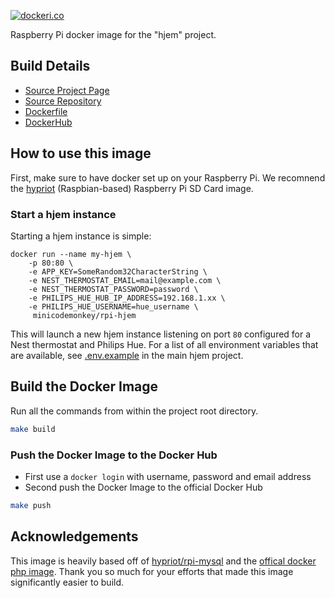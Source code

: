 [![dockeri.co](http://dockeri.co/image/minicodemonkey/rpi-hjem)](https://registry.hub.docker.com/u/minicodemonkey/rpi-hjem/)

Raspberry Pi docker image for the "hjem" project.

## Build Details
- [Source Project Page](https://github.com/hjem)
- [Source Repository](https://github.com/hjem/hjem-rasp-berry-pi)
- [Dockerfile](https://github.com/hjem/hjem-rasp-berry-pi/blob/master/Dockerfile)
- [DockerHub](https://registry.hub.docker.com/u/minicodemonkey/rpi-hjem/)

## How to use this image

First, make sure to have docker set up on your Raspberry Pi. We recomnend the [hypriot](http://blog.hypriot.com/) (Raspbian-based) Raspberry Pi SD Card image.

### Start a hjem instance

Starting a hjem instance is simple:

	docker run --name my-hjem \
		-p 80:80 \
		-e APP_KEY=SomeRandom32CharacterString \
		-e NEST_THERMOSTAT_EMAIL=mail@example.com \
		-e NEST_THERMOSTAT_PASSWORD=password \
		-e PHILIPS_HUE_HUB_IP_ADDRESS=192.168.1.xx \
		-e PHILIPS_HUE_USERNAME=hue_username \
		 minicodemonkey/rpi-hjem

This will launch a new hjem instance listening on port `80` configured for a Nest thermostat and Philips Hue. For a list of all environment variables that are available, see [.env.example](https://github.com/hjem/hjem/blob/master/.env.example) in the main hjem project.

## Build the Docker Image
Run all the commands from within the project root directory.

```bash
make build
```


### Push the Docker Image to the Docker Hub
* First use a `docker login` with username, password and email address
* Second push the Docker Image to the official Docker Hub

```bash
make push
```

## Acknowledgements

This image is heavily based off of [hypriot/rpi-mysql](https://github.com/hypriot/rpi-mysql) and the [offical docker php image](https://github.com/docker-library/php/tree/master/5.6/fpm). Thank you so much for your efforts that made this image significantly easier to build.